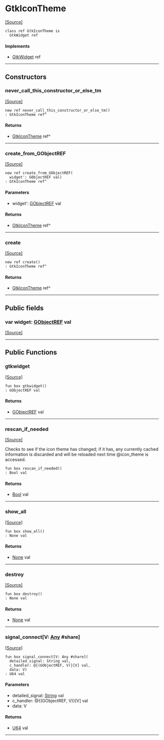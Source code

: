 # GtkIconTheme
<span class="source-link">[[Source]](src/gtk3/GtkIconTheme.md#L6)</span>
```pony
class ref GtkIconTheme is
  GtkWidget ref
```

#### Implements

* [GtkWidget](gtk3-GtkWidget.md) ref

---

## Constructors

### never_call_this_constructor_or_else_tm
<span class="source-link">[[Source]](src/gtk3/GtkIconTheme.md#L10)</span>


```pony
new ref never_call_this_constructor_or_else_tm()
: GtkIconTheme ref^
```

#### Returns

* [GtkIconTheme](gtk3-GtkIconTheme.md) ref^

---

### create_from_GObjectREF
<span class="source-link">[[Source]](src/gtk3/GtkIconTheme.md#L13)</span>


```pony
new ref create_from_GObjectREF(
  widget': GObjectREF val)
: GtkIconTheme ref^
```
#### Parameters

*   widget': [GObjectREF](gtk3-..-gobject-GObjectREF.md) val

#### Returns

* [GtkIconTheme](gtk3-GtkIconTheme.md) ref^

---

### create
<span class="source-link">[[Source]](src/gtk3/GtkIconTheme.md#L17)</span>


```pony
new ref create()
: GtkIconTheme ref^
```

#### Returns

* [GtkIconTheme](gtk3-GtkIconTheme.md) ref^

---

## Public fields

### var widget: [GObjectREF](gtk3-..-gobject-GObjectREF.md) val
<span class="source-link">[[Source]](src/gtk3/GtkIconTheme.md#L7)</span>



---

## Public Functions

### gtkwidget
<span class="source-link">[[Source]](src/gtk3/GtkIconTheme.md#L9)</span>


```pony
fun box gtkwidget()
: GObjectREF val
```

#### Returns

* [GObjectREF](gtk3-..-gobject-GObjectREF.md) val

---

### rescan_if_needed
<span class="source-link">[[Source]](src/gtk3/GtkIconTheme.md#L133)</span>


Checks to see if the icon theme has changed; if it has, any
currently cached information is discarded and will be reloaded
next time @icon_theme is accessed.


```pony
fun box rescan_if_needed()
: Bool val
```

#### Returns

* [Bool](builtin-Bool.md) val

---

### show_all
<span class="source-link">[[Source]](src/gtk3/GtkWidget.md#L4)</span>


```pony
fun box show_all()
: None val
```

#### Returns

* [None](builtin-None.md) val

---

### destroy
<span class="source-link">[[Source]](src/gtk3/GtkWidget.md#L7)</span>


```pony
fun box destroy()
: None val
```

#### Returns

* [None](builtin-None.md) val

---

### signal_connect\[V: [Any](builtin-Any.md) #share\]
<span class="source-link">[[Source]](src/gtk3/GtkWidget.md#L10)</span>


```pony
fun box signal_connect[V: Any #share](
  detailed_signal: String val,
  c_handler: @{(GObjectREF, V)}[V] val,
  data: V)
: U64 val
```
#### Parameters

*   detailed_signal: [String](builtin-String.md) val
*   c_handler: @{(GObjectREF, V)}[V] val
*   data: V

#### Returns

* [U64](builtin-U64.md) val

---

